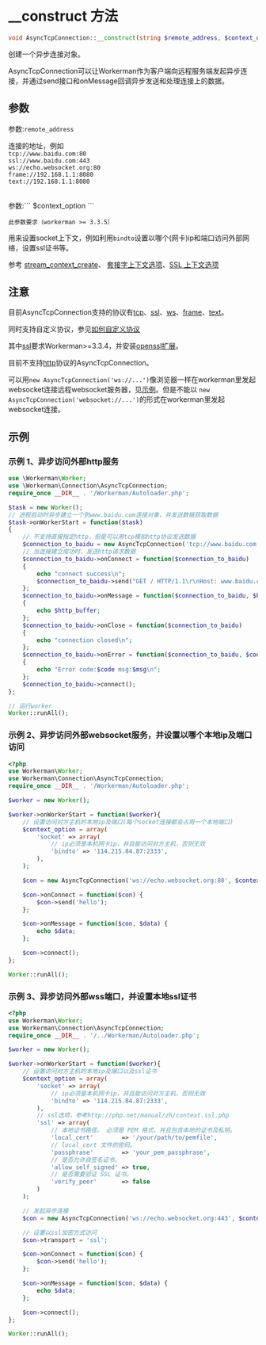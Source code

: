 # __construct 方法
```php
void AsyncTcpConnection::__construct(string $remote_address, $context_option = null)
```
创建一个异步连接对象。

AsyncTcpConnection可以让Workerman作为客户端向远程服务端发起异步连接，并通过send接口和onMessage回调异步发送和处理连接上的数据。

## 参数
参数:``` remote_address ```

连接的地址，例如<br>
 ``` tcp://www.baidu.com:80 ```<br>
 ``` ssl://www.baidu.com:443 ```<br>
 ``` ws://echo.websocket.org:80 ```<br>
 ``` frame://192.168.1.1:8080 ```<br>
 ``` text://192.168.1.1:8080 ```<br>

<br>
参数:``` $context_option ```

 ```此参数要求（workerman >= 3.3.5）```


用来设置socket上下文，例如利用```bindto```设置以哪个(网卡)ip和端口访问外部网络，设置ssl证书等。

参考 [stream_context_create](http://php.net/manual/en/function.stream-context-create.php)、 [套接字上下文选项](http://php.net/manual/zh/context.socket.php)、[SSL 上下文选项](http://php.net/manual/zh/context.ssl.php)

## 注意

目前AsyncTcpConnection支持的协议有[tcp](http://baike.baidu.com/subview/32754/8048820.htm)、[ssl](http://baike.baidu.com/view/525499.htm)、[ws](appendices/about-ws.md)、[frame](appendices/about-frame.md)、[text](appendices/about-text.md)。

同时支持自定义协议，参见[如何自定义协议](../protocols/how-protocols.md)

其中[ssl](http://baike.baidu.com/view/525499.htm)要求Workerman>=3.3.4，并安装[openssl扩展](http://php.net/manual/zh/book.openssl.php)。

目前不支持[http](http://baike.baidu.com/view/9472.htm)协议的AsyncTcpConnection。

可以用```new AsyncTcpConnection('ws://...')```像浏览器一样在workerman里发起websocket连接远程websocket服务器，见[示例](../appendices/about-ws.md)。但是不能以 ```new AsyncTcpConnection('websocket://...')```的形式在workerman里发起websocket连接。


## 示例

### 示例 1、异步访问外部http服务
```php
use \Workerman\Worker;
use \Workerman\Connection\AsyncTcpConnection;
require_once __DIR__ . '/Workerman/Autoloader.php';

$task = new Worker();
// 进程启动时异步建立一个到www.baidu.com连接对象，并发送数据获取数据
$task->onWorkerStart = function($task)
{
    // 不支持直接指定http，但是可以用tcp模拟http协议发送数据
    $connection_to_baidu = new AsyncTcpConnection('tcp://www.baidu.com:80');
    // 当连接建立成功时，发送http请求数据
    $connection_to_baidu->onConnect = function($connection_to_baidu)
    {
        echo "connect success\n";
        $connection_to_baidu->send("GET / HTTP/1.1\r\nHost: www.baidu.com\r\nConnection: keep-alive\r\n\r\n");
    };
    $connection_to_baidu->onMessage = function($connection_to_baidu, $http_buffer)
    {
        echo $http_buffer;
    };
    $connection_to_baidu->onClose = function($connection_to_baidu)
    {
        echo "connection closed\n";
    };
    $connection_to_baidu->onError = function($connection_to_baidu, $code, $msg)
    {
        echo "Error code:$code msg:$msg\n";
    };
    $connection_to_baidu->connect();
};

// 运行worker
Worker::runAll();
```

### 示例 2、异步访问外部websocket服务，并设置以哪个本地ip及端口访问
```php
<?php
use Workerman\Worker;
use Workerman\Connection\AsyncTcpConnection;
require_once __DIR__ . '/Workerman/Autoloader.php';

$worker = new Worker();

$worker->onWorkerStart = function($worker){
    // 设置访问对方主机的本地ip及端口(每个socket连接都会占用一个本地端口)
    $context_option = array(
        'socket' => array(
            // ip必须是本机网卡ip，并且能访问对方主机，否则无效
            'bindto' => '114.215.84.87:2333',
        ),
    );

    $con = new AsyncTcpConnection('ws://echo.websocket.org:80', $context_option);

    $con->onConnect = function($con) {
        $con->send('hello');
    };

    $con->onMessage = function($con, $data) {
        echo $data;
    };

    $con->connect();
};

Worker::runAll();
```


### 示例 3、异步访问外部wss端口，并设置本地ssl证书
```php
<?php
use Workerman\Worker;
use Workerman\Connection\AsyncTcpConnection;
require_once __DIR__ . '/../Workerman/Autoloader.php';

$worker = new Worker();

$worker->onWorkerStart = function($worker){
    // 设置访问对方主机的本地ip及端口以及ssl证书
    $context_option = array(
        'socket' => array(
            // ip必须是本机网卡ip，并且能访问对方主机，否则无效
            'bindto' => '114.215.84.87:2333',
        ),
        // ssl选项，参考http://php.net/manual/zh/context.ssl.php
        'ssl' => array(
            // 本地证书路径。 必须是 PEM 格式，并且包含本地的证书及私钥。
            'local_cert'        => '/your/path/to/pemfile',
            // local_cert 文件的密码。
            'passphrase'        => 'your_pem_passphrase',
            // 是否允许自签名证书。
            'allow_self_signed' => true,
            // 是否需要验证 SSL 证书。
            'verify_peer'       => false
        )
    );

    // 发起异步连接
    $con = new AsyncTcpConnection('ws://echo.websocket.org:443', $context_option);

    // 设置以ssl加密方式访问
    $con->transport = 'ssl';

    $con->onConnect = function($con) {
        $con->send('hello');
    };

    $con->onMessage = function($con, $data) {
        echo $data;
    };

    $con->connect();
};

Worker::runAll();
```



